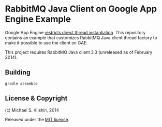 # RabbitMQ Java Client on Google App Engine Example

Google App Engine [restricts direct thread
instantiation](https://developers.google.com/appengine/docs/java/#Java_The_sandbox). This
repository contains an example that customizes RabbitMQ Java client thread
factory to make it possible to use the client on GAE.

This project requires RabbitMQ Java client 3.3
(unreleased as of February 2014).

## Building

    gradle assemble



## License & Copyright

(c) Michael S. Klishin, 2014

Released under the [MIT license](http://opensource.org/licenses/MIT).
